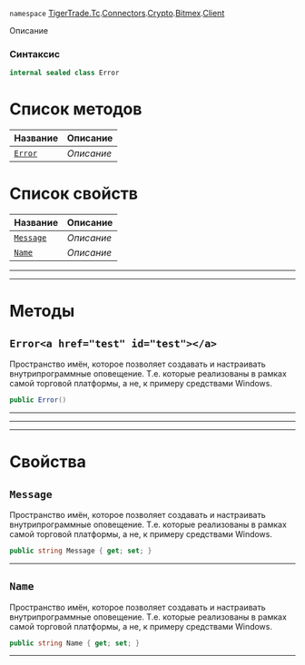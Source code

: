 
`namespace` [TigerTrade.Tc](../../../../../TigerTrade.Tc.md).[Connectors](../../../../../TigerTrade.Tc/Connectors.md).[Crypto](../../../../../TigerTrade.Tc/Connectors/Crypto.md).[Bitmex](../../../../../TigerTrade.Tc/Connectors/Crypto/Bitmex.md).[Client](../../../../../TigerTrade.Tc/Connectors/Crypto/Bitmex/Client.md)


Описание

### Синтаксис
```csharp
internal sealed class Error
```


# Список методов
| Название | Описание |
| --- | --- |
| [`Error`](./Error.cs/Методы/Error.md) | *Описание* |

# Список свойств
| Название | Описание |
| --- | --- |
| [`Message`](./Error.cs/Свойства/Message.md) | *Описание* |
| [`Name`](./Error.cs/Свойства/Name.md) | *Описание* |





***  
***  
# Методы

## `Error<a href="test" id="test"></a>`
Пространство имён, которое позволяет создавать и настраивать внутрипрограммные оповещение. Т.е. которые реализованы в рамках самой торговой платформы, а не, к примеру средствами Windows.

```csharp
public Error()
```

***  
***  
 ***  
# Свойства

## `Message`
Пространство имён, которое позволяет создавать и настраивать внутрипрограммные оповещение. Т.е. которые реализованы в рамках самой торговой платформы, а не, к примеру средствами Windows.

```csharp
public string Message { get; set; }
```  
***

## `Name`
Пространство имён, которое позволяет создавать и настраивать внутрипрограммные оповещение. Т.е. которые реализованы в рамках самой торговой платформы, а не, к примеру средствами Windows.

```csharp
public string Name { get; set; }
```  
***

